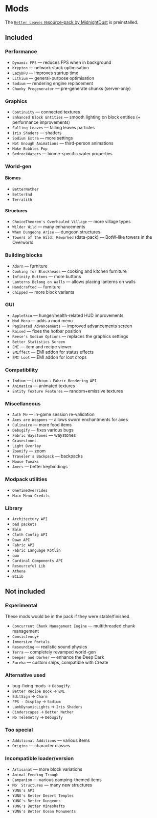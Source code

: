 # Mods

The [`Better Leaves` resource-pack by MidnightDust](https://github.com/TeamMidnightDust/BetterLeavesPack) is preinstalled.

## Included
### Performance
- `Dynamic FPS` — reduces FPS when in background
- `Krypton` — network stack optimisation
- `LazyDFU` — improves startup time
- `Lithium` — general-purpose optimisation
- `Sodium` — rendering engine replacement
- `Chunky Pregenerator` — pre-generate chunks (server-only)

### Graphics
- `Continuity` — connected textures
- `Enhanced Block Entities` — smooth lighting on block entities (+ performance improvements)
- `Falling Leaves` — falling leaves particles
- `Iris Shaders` — shaders
- `Sodium Extra` — more settings
- `Not Enough Animations` — third-person animations
- `Make Bubbles Pop`
- `BedrockWaters` — biome-specific water properties

### World-gen
#### Biomes
- `BetterNether`
- `BetterEnd`
- `Terralith`

#### Structures
- `ChoiceTheorem's Overhauled Village` — more village types
- `Wilder Wild` — many enhancements
- `When Dungeons Arise` — dungeon structures
- `Towers of the Wild: Reworked` (data-pack) — BotW-like towers in the Overworld

### Building blocks
- `Adorn` — furniture
- `Cooking for Blockheads` — cooking and kitchen furniture
- `Infinity Buttons` — more buttons
- `Lanterns Belong on Walls` — allows placing lanterns on walls
- `Handcrafted` — furniture
- `Chipped` — more block variants

### GUI
- `AppleSkin` — hunger/health-related HUD improvements
- `Mod Menu` — adds a mod menu
- `Paginated Advancements` — improved advancements screen
- `Raised` — fixes the hotbar position
- `Reese's Sodium Options` — replaces the graphics settings
- `Better Statistics Screen`
- `EMI` — item and recipe viewer
- `EMIffect` — EMI addon for status effects
- `EMI Loot` — EMI addon for loot drops

### Compatibility
- `Indium` — `Lithium` + `Fabric Rendering API`
- `Animatica` — animated textures
- `Entity Texture Features` — random+emissive textures

### Miscellaneous
- `Auth Me` — in-game session re-validation
- `Axes are Weapons` — allows sword enchantments for axes
- `Culinaire` — more food items
- `Debugify` — fixes various bugs
- `Fabric Waystones` — waystones
- `Gravestones`
- `Light Overlay`
- `Zoomify` — zoom
- `Traveler's Backpack` — backpacks
- `Mouse Tweaks`
- `Amecs` — better keybindings

### Modpack utilities
- `OneTimeOverrides`
- `Main Menu Credits`

### Library
- `Architectury API`
- `bad packets`
- `Balm`
- `Cloth Config API`
- `Dawn API`
- `Fabric API`
- `Fabric Language Kotlin`
- `oωo`
- `Cardinal Components API`
- `Resourceful Lib`
- `Athena`
- `BCLib`

## Not included
### Experimental
These mods would be in the pack if they were stable/finished.
- `Concurrent Chunk Management Engine` — multithreaded chunk management
- `Consistency+`
- `Immersive Portals`
- `Resounding` — realistic sound physics
- `Terra` — completely revamped world-gen
- `Deeper and Darker` — enhance the Deep Dark
- `Eureka` — custom ships, compatible with Create

### Alternative used
- bug-fixing mods → `Debugify`.
- `Better Recipe Book` → `EMI`
- `EditSign` → `Charm`
- `FPS - Display` → `Sodium`
- `LambDynamicLights` → `Iris Shaders`
- `Cinderscapes` → `Better Nether`
- `No Telemetry` → `Debugify`

### Too special
- `Additional Additions` — various items
- `Origins` — character classes

### Incompatible loader/version
- `Artisanat` — more block variations
- `Animal Feeding Trough`
- `Campanion` — various camping-themed items
- `Mo' Structures` — many new structures
- `YUNG's API`
- `YUNG's Better Desert Temples`
- `YUNG's Better Dungeons`
- `YUNG's Better Mineshafts`
- `YUNG's Better Ocean Monuments`